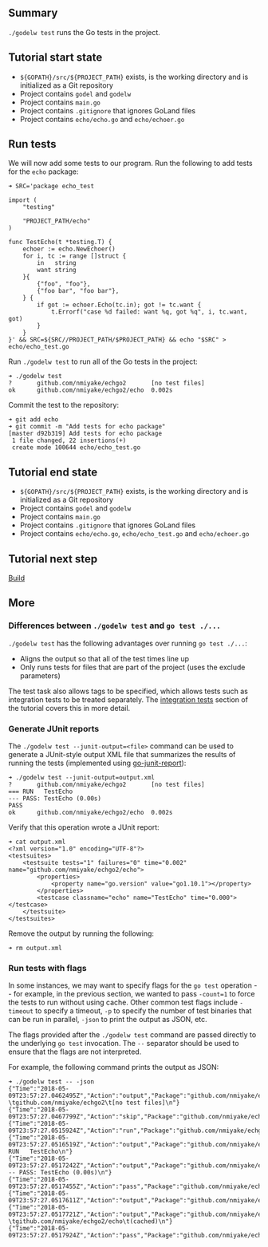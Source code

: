 Summary
-------
`./godelw test` runs the Go tests in the project.

Tutorial start state
--------------------
* `${GOPATH}/src/${PROJECT_PATH}` exists, is the working directory and is initialized as a Git repository
* Project contains `godel` and `godelw`
* Project contains `main.go`
* Project contains `.gitignore` that ignores GoLand files
* Project contains `echo/echo.go` and `echo/echoer.go`

Run tests
---------
We will now add some tests to our program. Run the following to add tests for the `echo` package:

```
➜ SRC='package echo_test

import (
	"testing"

	"PROJECT_PATH/echo"
)

func TestEcho(t *testing.T) {
	echoer := echo.NewEchoer()
	for i, tc := range []struct {
		in   string
		want string
	}{
		{"foo", "foo"},
		{"foo bar", "foo bar"},
	} {
		if got := echoer.Echo(tc.in); got != tc.want {
			t.Errorf("case %d failed: want %q, got %q", i, tc.want, got)
		}
	}
}' && SRC=${SRC//PROJECT_PATH/$PROJECT_PATH} && echo "$SRC" > echo/echo_test.go
```

Run `./godelw test` to run all of the Go tests in the project:

```
➜ ./godelw test
?   	github.com/nmiyake/echgo2     	[no test files]
ok  	github.com/nmiyake/echgo2/echo	0.002s
```

Commit the test to the repository:

```
➜ git add echo
➜ git commit -m "Add tests for echo package"
[master d92b319] Add tests for echo package
 1 file changed, 22 insertions(+)
 create mode 100644 echo/echo_test.go
```

Tutorial end state
------------------
* `${GOPATH}/src/${PROJECT_PATH}` exists, is the working directory and is initialized as a Git repository
* Project contains `godel` and `godelw`
* Project contains `main.go`
* Project contains `.gitignore` that ignores GoLand files
* Project contains `echo/echo.go`, `echo/echo_test.go` and `echo/echoer.go`

Tutorial next step
------------------
[Build](https://github.com/palantir/godel/wiki/Build)

More
----
### Differences between `./godelw test` and `go test ./...`
`./godelw test` has the following advantages over running `go test ./...`:

* Aligns the output so that all of the test times line up
* Only runs tests for files that are part of the project (uses the exclude parameters)

The test task also allows tags to be specified, which allows tests such as integration tests to be treated separately.
The [integration tests](https://github.com/palantir/godel/wiki/Integration-Tests) section of the tutorial covers this
in more detail.

### Generate JUnit reports
The `./godelw test --junit-output=<file>` command can be used to generate a JUnit-style output XML file that summarizes
the results of running the tests (implemented using [go-junit-report](https://github.com/jstemmer/go-junit-report)):

```
➜ ./godelw test --junit-output=output.xml
?   	github.com/nmiyake/echgo2     	[no test files]
=== RUN   TestEcho
--- PASS: TestEcho (0.00s)
PASS
ok  	github.com/nmiyake/echgo2/echo	0.002s
```

Verify that this operation wrote a JUnit report:

```
➜ cat output.xml
<?xml version="1.0" encoding="UTF-8"?>
<testsuites>
	<testsuite tests="1" failures="0" time="0.002" name="github.com/nmiyake/echgo2/echo">
		<properties>
			<property name="go.version" value="go1.10.1"></property>
		</properties>
		<testcase classname="echo" name="TestEcho" time="0.000"></testcase>
	</testsuite>
</testsuites>
```

Remove the output by running the following:

```
➜ rm output.xml
```

### Run tests with flags
In some instances, we may want to specify flags for the `go test` operation -- for example, in the previous section, we
wanted to pass `-count=1` to force the tests to run without using cache. Other common test flags include `-timeout` to
specify a timeout, `-p` to specify the number of test binaries that can be run in parallel, `-json` to print the output
as JSON, etc.

The flags provided after the `./godelw test` command are passed directly to the underlying `go test` invocation. The
`--` separator should be used to ensure that the flags are not interpreted.

For example, the following command prints the output as JSON:

```
➜ ./godelw test -- -json
{"Time":"2018-05-09T23:57:27.0462495Z","Action":"output","Package":"github.com/nmiyake/echgo2","Output":"?   \tgithub.com/nmiyake/echgo2\t[no test files]\n"}
{"Time":"2018-05-09T23:57:27.0467799Z","Action":"skip","Package":"github.com/nmiyake/echgo2","Elapsed":0.001}
{"Time":"2018-05-09T23:57:27.0515924Z","Action":"run","Package":"github.com/nmiyake/echgo2/echo","Test":"TestEcho"}
{"Time":"2018-05-09T23:57:27.0516519Z","Action":"output","Package":"github.com/nmiyake/echgo2/echo","Test":"TestEcho","Output":"=== RUN   TestEcho\n"}
{"Time":"2018-05-09T23:57:27.0517242Z","Action":"output","Package":"github.com/nmiyake/echgo2/echo","Test":"TestEcho","Output":"--- PASS: TestEcho (0.00s)\n"}
{"Time":"2018-05-09T23:57:27.0517455Z","Action":"pass","Package":"github.com/nmiyake/echgo2/echo","Test":"TestEcho","Elapsed":0}
{"Time":"2018-05-09T23:57:27.0517611Z","Action":"output","Package":"github.com/nmiyake/echgo2/echo","Output":"PASS\n"}
{"Time":"2018-05-09T23:57:27.0517721Z","Action":"output","Package":"github.com/nmiyake/echgo2/echo","Output":"ok  \tgithub.com/nmiyake/echgo2/echo\t(cached)\n"}
{"Time":"2018-05-09T23:57:27.0517924Z","Action":"pass","Package":"github.com/nmiyake/echgo2/echo","Elapsed":0}
```
